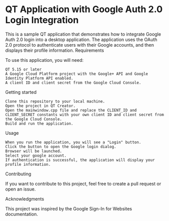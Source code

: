 # QT Application with Google Auth 2.0 Login Integration

This is a sample QT application that demonstrates how to integrate Google Auth 2.0 login into a desktop application. The application uses the OAuth 2.0 protocol to authenticate users with their Google accounts, and then displays their profile information.
Requirements

To use this application, you will need:

    QT 5.15 or later
    A Google Cloud Platform project with the Google+ API and Google Identity Platform API enabled.
    A client ID and client secret from the Google Cloud Console.

Getting started

    Clone this repository to your local machine.
    Open the project in QT Creator.
    Open the mainwindow.cpp file and replace the CLIENT_ID and CLIENT_SECRET constants with your own client ID and client secret from the Google Cloud Console.
    Build and run the application.

Usage

    When you run the application, you will see a "Login" button.
    Click the button to open the Google login dialog.
    Browser will be launched.
    Select your google account.
    If authentication is successful, the application will display your profile information.

Contributing

If you want to contribute to this project, feel free to create a pull request or open an issue.

Acknowledgments

This project was inspired by the Google Sign-In for Websites documentation.

